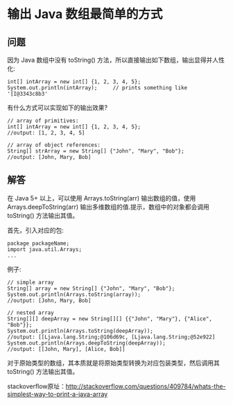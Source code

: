 # 输出 Java 数组最简单的方式

## 问题
因为 Java 数组中没有 toString() 方法，所以直接输出如下数组，输出显得并人性化:
```
int[] intArray = new int[] {1, 2, 3, 4, 5};
System.out.println(intArray);     // prints something like '[I@3343c8b3'
```

有什么方式可以实现如下的输出效果?
```
// array of primitives:
int[] intArray = new int[] {1, 2, 3, 4, 5};
//output: [1, 2, 3, 4, 5]

// array of object references:
String[] strArray = new String[] {"John", "Mary", "Bob"};
//output: [John, Mary, Bob]
```

## 解答

在 Java 5+ 以上，可以使用 Arrays.toString(arr) 输出数组的值，使用 Arrays.deepToString(arr) 输出多维数组的值.提示，数组中的对象都会调用 toString() 方法输出其值。

首先，引入对应的包:
```
package packageName;
import java.util.Arrays;
...
```

例子:
```
// simple array
String[] array = new String[] {"John", "Mary", "Bob"};
System.out.println(Arrays.toString(array));
//output: [John, Mary, Bob]

// nested array
String[][] deepArray = new String[][] {{"John", "Mary"}, {"Alice", "Bob"}};
System.out.println(Arrays.toString(deepArray));
//output: [[Ljava.lang.String;@106d69c, [Ljava.lang.String;@52e922]
System.out.println(Arrays.deepToString(deepArray));
//output: [[John, Mary], [Alice, Bob]]
```

对于原始类型的数组，其本质就是将原始类型转换为对应包装类型，然后调用其 toString() 方法输出其值。

stackoverflow原址：http://stackoverflow.com/questions/409784/whats-the-simplest-way-to-print-a-java-array